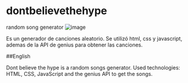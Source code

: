 # dontbelievethehype
random song generator
![image](https://user-images.githubusercontent.com/105937934/196767052-b5cab584-6750-4029-aa51-7f2749831a5e.png)

Es un generador de canciones aleatorio. Se utilizó html, css y javascript, ademas de la API de genius para obtener las canciones.

##English

Dont believe the hype is a random songs generator. Used technologies: HTML, CSS, JavaScript and the genius API to get the songs.
